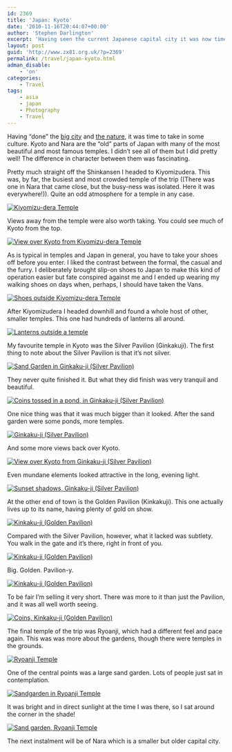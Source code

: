 ```yaml
---
id: 2369
title: 'Japan: Kyoto'
date: '2010-11-16T20:44:07+00:00'
author: 'Stephen Darlington'
excerpt: 'Having seen the current Japanese capital city it was now time to see the historic and cultural capital, Kyoto.'
layout: post
guid: 'http://www.zx81.org.uk/?p=2369'
permalink: /travel/japan-kyoto.html
adman_disable:
    - 'on'
categories:
    - Travel
tags:
    - asia
    - japan
    - Photography
    - Travel
---
```


Having “done” the [big city](http://www.zx81.org.uk/travel/japan-tokyo.html) and [the nature](http://www.zx81.org.uk/travel/japan-kamikochi.html), it was time to take in some culture. Kyoto and Nara are the “old” parts of Japan with many of the most beautiful and most famous temples. I didn’t see all of them but I did pretty well! The difference in character between them was fascinating.

Pretty much straight off the Shinkansen I headed to Kiyomizudera. This was, by far, the busiest and most crowded temple of the trip ((There was one in Nara that came close, but the busy-ness was isolated. Here it was everywhere!)). Quite an odd atmosphere for a temple in any case.

[![Kiyomizu-dera Temple](https://i0.wp.com/farm5.staticflickr.com/4151/5093751771_50cb2ba147.jpg?resize=333%2C500)](http://www.flickr.com/photos/stephendarlington/5093751771/ "Kiyomizu-dera Temple by stephendarlington, on Flickr")

Views away from the temple were also worth taking. You could see much of Kyoto from the top.

[![View over Kyoto from Kiyomizu-dera Temple](https://i0.wp.com/farm5.staticflickr.com/4111/5094351770_034b2dd98e.jpg?resize=500%2C333)](http://www.flickr.com/photos/stephendarlington/5094351770/ "View over Kyoto from Kiyomizu-dera Temple by stephendarlington, on Flickr")

As is typical in temples and Japan in general, you have to take your shoes off before you enter. I liked the contrast between the formal, the casual and the furry. I deliberately brought slip-on shoes to Japan to make this kind of operation easier but fate conspired against me and I ended up wearing my walking shoes on days when, perhaps, I should have taken the Vans.

[![Shoes outside Kiyomizu-dera Temple](https://i0.wp.com/farm5.staticflickr.com/4149/5094352012_bb03bccf23.jpg?resize=333%2C500)](http://www.flickr.com/photos/stephendarlington/5094352012/ "Shoes outside Kiyomizu-dera Temple by stephendarlington, on Flickr")

After Kiyomizudera I headed downhill and found a whole host of other, smaller temples. This one had hundreds of lanterns all around.

[![Lanterns outside a temple](https://i0.wp.com/farm5.staticflickr.com/4111/5093752723_2072924db0.jpg?resize=500%2C333)](http://www.flickr.com/photos/stephendarlington/5093752723/ "Lanterns outside a temple by stephendarlington, on Flickr")

My favourite temple in Kyoto was the Silver Pavilion (Ginkakuji). The first thing to note about the Silver Pavilion is that it’s not silver.

[![Sand Garden in Ginkaku-ji (Silver Pavilion)](https://i0.wp.com/farm5.staticflickr.com/4128/5093755379_d2015369ab.jpg?resize=500%2C333)](http://www.flickr.com/photos/stephendarlington/5093755379/ "Sand Garden in Ginkaku-ji (Silver Pavilion) by stephendarlington, on Flickr")

They never quite finished it. But what they did finish was very tranquil and beautiful.

[![Coins tossed in a pond, in Ginkaku-ji (Silver Pavilion)](https://i0.wp.com/farm5.staticflickr.com/4103/5094355552_165b295eb0.jpg?resize=500%2C333)](http://www.flickr.com/photos/stephendarlington/5094355552/ "Coins tossed in a pond, in Ginkaku-ji (Silver Pavilion) by stephendarlington, on Flickr")

One nice thing was that it was much bigger than it looked. After the sand garden were some ponds, more temples.

[![Ginkaku-ji (Silver Pavilion)](https://i0.wp.com/farm5.staticflickr.com/4145/5094355888_52cedbf617.jpg?resize=500%2C333)](http://www.flickr.com/photos/stephendarlington/5094355888/ "Ginkaku-ji (Silver Pavilion) by stephendarlington, on Flickr")

And some more views back over Kyoto.

[![View over Kyoto from Ginkaku-ji (Silver Pavilion)](https://i0.wp.com/farm5.staticflickr.com/4151/5093756325_d92c94b1bb.jpg?resize=333%2C500)](http://www.flickr.com/photos/stephendarlington/5093756325/ "View over Kyoto from Ginkaku-ji (Silver Pavilion) by stephendarlington, on Flickr")

Even mundane elements looked attractive in the long, evening light.

[![Sunset shadows, Ginkaku-ji (Silver Pavilion)](https://i0.wp.com/farm5.staticflickr.com/4113/5094356512_c4dd575a29.jpg?resize=500%2C333)](http://www.flickr.com/photos/stephendarlington/5094356512/ "Sunset shadows, Ginkaku-ji (Silver Pavilion) by stephendarlington, on Flickr")

At the other end of town is the Golden Pavilion (Kinkakuji). This one actually lives up to its name, having plenty of gold on show.

[![Kinkaku-ji (Golden Pavilion)](https://i0.wp.com/farm5.staticflickr.com/4108/5094356796_8bee48ccd8.jpg?resize=333%2C500)](http://www.flickr.com/photos/stephendarlington/5094356796/ "Kinkaku-ji (Golden Pavilion) by stephendarlington, on Flickr")

Compared with the Silver Pavilion, however, what it lacked was subtlety. You walk in the gate and it’s there, right in front of you.

[![Kinkaku-ji (Golden Pavilion)](https://i0.wp.com/farm5.staticflickr.com/4092/5094357850_5f7b974744.jpg?resize=500%2C333)](http://www.flickr.com/photos/stephendarlington/5094357850/ "Kinkaku-ji (Golden Pavilion) by stephendarlington, on Flickr")

Big. Golden. Pavilion-y.

[![Kinkaku-ji (Golden Pavilion)](https://i0.wp.com/farm5.staticflickr.com/4151/5094357138_b19ac0befd.jpg?resize=500%2C333)](http://www.flickr.com/photos/stephendarlington/5094357138/ "Kinkaku-ji (Golden Pavilion) by stephendarlington, on Flickr")

To be fair I’m selling it very short. There was more to it than just the Pavilion, and it was all well worth seeing.

[![Coins, Kinkaku-ji (Golden Pavilion)](https://i0.wp.com/farm5.staticflickr.com/4083/5094357604_57f95b53d9.jpg?resize=500%2C333)](http://www.flickr.com/photos/stephendarlington/5094357604/ "Coins, Kinkaku-ji (Golden Pavilion) by stephendarlington, on Flickr")

The final temple of the trip was Ryoanji, which had a different feel and pace again. This was was more about the gardens, though there were temples in the grounds.

[![Ryoanji Temple](https://i0.wp.com/farm5.staticflickr.com/4112/5094358094_281dfb37d0.jpg?resize=333%2C500)](http://www.flickr.com/photos/stephendarlington/5094358094/ "Ryoanji Temple by stephendarlington, on Flickr")

One of the central points was a large sand garden. Lots of people just sat in contemplation.

[![Sandgarden in Ryoanji Temple](https://i0.wp.com/farm5.staticflickr.com/4132/5175340539_1efa9d91f4.jpg?resize=500%2C333)](http://www.flickr.com/photos/stephendarlington/5175340539/ "Sandgarden in Ryoanji Temple by stephendarlington, on Flickr")

It was bright and in direct sunlight at the time I was there, so I sat around the corner in the shade!

[![Sand garden, Ryoanji Temple](https://i0.wp.com/farm5.staticflickr.com/4112/5093759259_b25d94ee47.jpg?resize=500%2C333)](http://www.flickr.com/photos/stephendarlington/5093759259/ "Sand garden, Ryoanji Temple by stephendarlington, on Flickr")

The next instalment will be of Nara which is a smaller but older capital city.